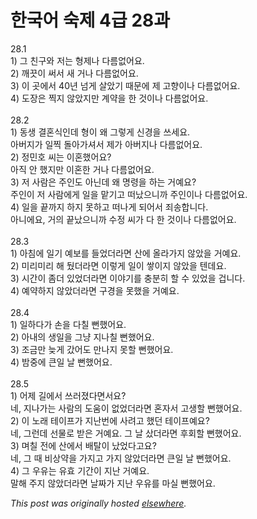 # 한국어 숙제 4급 28과

<div>
<div>28.1</div>
<div>1) 그 친구와 저는 형제나 다름없어요.</div>
<div>2) 깨끗이 써서 새 거나 다름없어요.</div>
<div>3) 이 곳에서 40년 넘게 살았기 때문에 제 고향이나 다름없어요.</div>
<div>4) 도장은 찍지 않았지만 계약을 한 것이나 다름없어요.</div>
<div> </div>
<br><div>28.2</div>
<div>1) 동생 결혼식인데 형이 왜 그렇게 신경을 쓰세요.</div>
<div>아버지가 일찍 돌아가셔서 제가 아버지나 다름없어요.</div>
<div>2) 정민호 씨는 이혼했어요?</div>
<div>아직 안 했지만 이혼한 거나 다름없어요.</div>
<div>3) 저 사람은 주인도 아닌데 왜 명령을 하는 거예요?</div>
<div>주인이 저 사람에게 일을 맡기고 떠났으니까 주인이나 다름없어요.</div>
<div>4) 일을 끝까지 하지 못하고 떠나게 되어서 죄송합니다.</div>
<div>아니에요, 거의 끝났으니까 수정 씨가 다 한 것이나 다름없어요.</div>
<div> </div>
<br><div>28.3</div>
<div>1) 아침에 일기 예보를 들었더라면 산에 올라가지 않았을 거예요.</div>
<div>2) 미리미리 해 뒀더라면 이렇게 일이 쌓이지 않았을 텐데요.</div>
<div>3) 시간이 좀더 있었더라면 이야기를 충분히 할 수 있었을 겁니다.</div>
<div>4) 예약하지 않았더라면 구경을 못했을 거예요.</div>
<div> </div>
<br><div>28.4</div>
<div>1) 일하다가 손을 다칠 뻔했어요.<br>2) 아내의 생일을 그냥 지나칠 뻔했어요.<br>3) 조금만 늦게 갔어도 만나지 못할 뻔했어요.<br>4) 밤중에 큰일 날 뻔했어요.<br><br>28.5<br>1) 어제 길에서 쓰러졌다면서요?<br>네, 지나가는 사람의 도움이 없었더라면 혼자서 고생할 뻔했어요.<br>2) 이 노래 테이프가 지난번에 사려고 했던 테이프예요?<br>네, 그런데 선물로 받은 거예요.  그 날 샀더라면 후회할 뻔했어요.<br>3) 며칠 전에 산에서 배탈이 났었다고요?<br>네, 그 때 비상약을 가지고 가지 않았더라면 큰일 날 뻔했어요.<br>4) 그 우유는 유효 기간이 지난 거예요.<br>말해 주지 않았더라면 날짜가 지난 우유를 마실 뻔했어요.<br>
</div>
</div>


*This post was originally hosted [elsewhere](http://planspace.blogspot.com/2009/07/4-28.html).*
